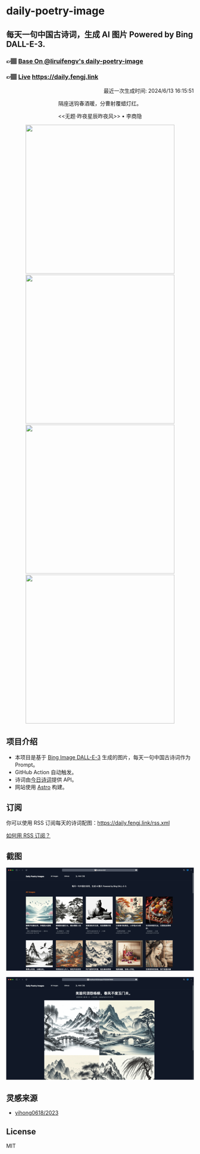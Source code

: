 
# daily-poetry-image

## 每天一句中国古诗词，生成 AI 图片 Powered by Bing DALL-E-3.

### 👉🏽 [Base On @liruifengv's daily-poetry-image](https://github.com/liruifengv/daily-poetry-image)

### 👉🏽 [Live](https://daily.fengj.link) https://daily.fengj.link

<p align="right">
  最近一次生成时间: 2024/6/13 16:15:51
</p>
<p align="center">
隔座送钩春酒暖，分曹射覆蜡灯红。
</p>
<p align="center">
<<无题·昨夜星辰昨夜风>> • 李商隐
</p>
<p align="center">
<img src="https://tse3.mm.bing.net/th/id/OIG2.pG7g_RMQ9Vyx81EvGKwz" height="400" width="400" />
<img src="https://tse3.mm.bing.net/th/id/OIG2.ioofa._1bvZdHpTIuz.e" height="400" width="400" />
<img src="https://tse4.mm.bing.net/th/id/OIG2.UldDLgC.F6ENCdrXX08C" height="400" width="400" />
<img src="https://tse3.mm.bing.net/th/id/OIG2.VzZ.P7VXw5qoeDxT.vr7" height="400" width="400" />
</p>

## 项目介绍

-   本项目是基于 [Bing Image DALL-E-3](https://www.bing.com/images/create) 生成的图片，每天一句中国古诗词作为 Prompt。
-   GitHub Action 自动触发。
-   诗词由[今日诗词](https://www.jinrishici.com/)提供 API。
-   网站使用 [Astro](https://astro.build) 构建。

## 订阅

你可以使用 RSS 订阅每天的诗词配图：https://daily.fengj.link/rss.xml

[如何用 RSS 订阅？](https://zhuanlan.zhihu.com/p/55026716)

## 截图

![图片列表](./screenshots/Snipaste_2023-12-28_21-00-26.png)

![图片详情](./screenshots/Snipaste_2023-12-28_21-00-53.png)

## 灵感来源

-   [yihong0618/2023](https://github.com/yihong0618/2023)

## License

MIT
